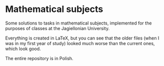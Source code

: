 # Mathematical subjects

Some solutions to tasks in mathematical subjects, implemented for the purposes of classes at the Jagiellonian University.

Everything is created in LaTeX, but you can see that the older files (when I was in my first year of study) looked much worse than the current ones, which look good.

The entire repository is in Polish.